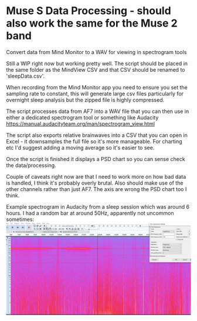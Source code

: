 # Muse S Data Processing - should also work the same for the Muse 2 band
Convert data from Mind Monitor to a WAV for viewing in spectrogram tools

Still a WIP right now but working pretty well. The script should be placed in the same folder as the MindView CSV and that CSV should be renamed to 'sleepData.csv'.

When recording from the Mind Monitor app you need to ensure you set the sampling rate to constant, this will generate large csv files particularly for overnight sleep analysis but the zipped file is highly compressed.

The script processes data from AF7 into a WAV file that you can then use in either a dedicated spectrogram tool or something like Audacity https://manual.audacityteam.org/man/spectrogram_view.html

The script also exports relative brainwaves into a CSV that you can open in Excel - it downsamples the full file so it's more manageable. For charting etc I'd suggest adding a moving average so it's easier to see.

Once the script is finished it displays a PSD chart so you can sense check the data/processing.

Couple of caveats right now are that I need to work more on how bad data is handled, I think it's probably overly brutal. Also should make use of the other channels rather than just AF7. The axis are wrong the PSD chart too I think.

Example spectrogram in Audacity from a sleep session which was around 6 hours. I had a random bar at around 50Hz, apparently not uncommon sometimes:
![Screenshot](exampleSpectrogram.PNG)

